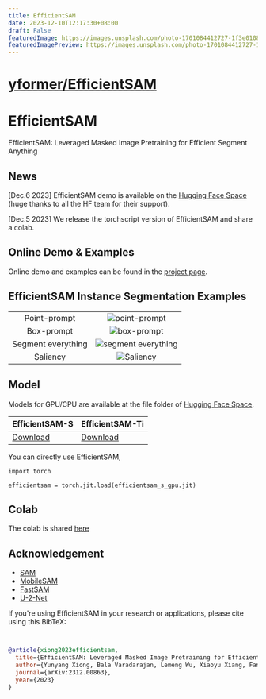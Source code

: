 ```yaml
---
title: EfficientSAM
date: 2023-12-10T12:17:30+08:00
draft: False
featuredImage: https://images.unsplash.com/photo-1701084412727-1f3e01088a5f?ixid=M3w0NjAwMjJ8MHwxfHJhbmRvbXx8fHx8fHx8fDE3MDIxODE3Mjh8&ixlib=rb-4.0.3
featuredImagePreview: https://images.unsplash.com/photo-1701084412727-1f3e01088a5f?ixid=M3w0NjAwMjJ8MHwxfHJhbmRvbXx8fHx8fHx8fDE3MDIxODE3Mjh8&ixlib=rb-4.0.3
---
```


# [yformer/EfficientSAM](https://github.com/yformer/EfficientSAM)

# EfficientSAM
EfficientSAM: Leveraged Masked Image Pretraining for Efficient Segment Anything

## News
[Dec.6 2023] EfficientSAM demo is available on the [Hugging Face Space](https://huggingface.co/spaces/yunyangx/EfficientSAM) (huge thanks to all the HF team for their support).

[Dec.5 2023] We release the torchscript version of EfficientSAM and share a colab.

## Online Demo & Examples
Online demo and examples can be found in the [project page](https://yformer.github.io/efficient-sam/).

## EfficientSAM Instance Segmentation Examples
  |   |   |
:-------------------------:|:-------------------------:
Point-prompt | ![point-prompt](figs/examples/demo_point.png)
Box-prompt |  ![box-prompt](figs/examples/demo_box.png)
Segment everything |![segment everything](figs/examples/demo_everything.png)
Saliency | ![Saliency](figs/examples/demo_saliency.png)

## Model
Models for GPU/CPU are available at the file folder of [Hugging Face Space](https://huggingface.co/spaces/yunyangx/EfficientSAM/).

| EfficientSAM-S | EfficientSAM-Ti |
|------------------------------|------------------------------|
| [Download](https://www.dropbox.com/scl/fi/ziif8xudwbyyphb4tohza/efficientsam_s_gpu.jit?rlkey=8aflq9kf0bfujz5ex4lxuoq56&dl=0) |[Download](https://www.dropbox.com/scl/fi/lup5s4gthmlv6qf3f5zz3/efficientsam_ti_gpu.jit?rlkey=pap1xktxw50qiaey17no16bqz&dl=0)|

You can directly use EfficientSAM,
```
import torch

efficientsam = torch.jit.load(efficientsam_s_gpu.jit)
```

## Colab
The colab is shared [here](https://colab.research.google.com/drive/150dvh_lwbliC3020fWO9qASgy-so6sUZ?usp=sharing)



## Acknowledgement

+ [SAM](https://github.com/facebookresearch/segment-anything)
+ [MobileSAM](https://github.com/ChaoningZhang/MobileSAM)
+ [FastSAM](https://github.com/CASIA-IVA-Lab/FastSAM)
+ [U-2-Net](https://github.com/xuebinqin/U-2-Net)


If you're using EfficientSAM in your research or applications, please cite using this BibTeX:
```bibtex


@article{xiong2023efficientsam,
  title={EfficientSAM: Leveraged Masked Image Pretraining for Efficient Segment Anything},
  author={Yunyang Xiong, Bala Varadarajan, Lemeng Wu, Xiaoyu Xiang, Fanyi Xiao, Chenchen Zhu, Xiaoliang Dai, Dilin Wang, Fei Sun, Forrest Iandola, Raghuraman Krishnamoorthi, Vikas Chandra},
  journal={arXiv:2312.00863},
  year={2023}
}
```
